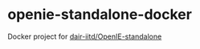 # openie-standalone-docker
Docker project for [dair-iitd/OpenIE-standalone](https://github.com/dair-iitd/OpenIE-standalone)
